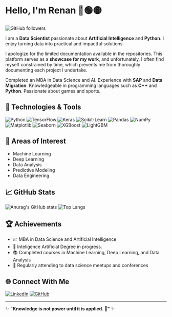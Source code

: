 

# Hello, I'm Renan 👋🟢🟡

![GitHub followers](https://img.shields.io/github/followers/ReMendess?style=social)


I am a **Data Scientist** passionate about **Artificial Intelligence** and **Python**. I enjoy turning data into practical and impactful solutions.

I apologize for the limited documentation available in the repositories. This platform serves as a **showcase for my work**, and unfortunately, I often find myself constrained by time, which prevents me from thoroughly documenting each project I undertake.

Completed an MBA in Data Science and AI. Experience with **SAP** and **Data Migration**.
Knowledgeable in programming languages such as **C++** and **Python**.
Passionate about games and sports.

## 🔧 Technologies & Tools

![Python](https://img.shields.io/badge/Python-3776AB?style=for-the-badge&logo=python&logoColor=white)
![TensorFlow](https://img.shields.io/badge/TensorFlow-FF6F00?style=for-the-badge&logo=tensorflow&logoColor=white)
![Keras](https://img.shields.io/badge/Keras-D00000?style=for-the-badge&logo=keras&logoColor=white)
![Scikit-Learn](https://img.shields.io/badge/Scikit--Learn-F7931E?style=for-the-badge&logo=scikit-learn&logoColor=white)
![Pandas](https://img.shields.io/badge/Pandas-150458?style=for-the-badge&logo=pandas&logoColor=white)
![NumPy](https://img.shields.io/badge/NumPy-013243?style=for-the-badge&logo=numpy&logoColor=white)
![Matplotlib](https://img.shields.io/badge/Matplotlib-11557C?style=for-the-badge&logo=matplotlib&logoColor=white)
![Seaborn](https://img.shields.io/badge/Seaborn-007ACC?style=for-the-badge&logoColor=white)
![XGBoost](https://img.shields.io/badge/XGBoost-EC912D?style=for-the-badge&logoColor=white)
![LightGBM](https://img.shields.io/badge/LightGBM-146EB4?style=for-the-badge&logoColor=white)

## 🧠 Areas of Interest

- Machine Learning
- Deep Learning
- Data Analysis
- Predictive Modeling
- Data Engineering

## 📈 GitHub Stats

![Anurag's GitHub stats](https://github-readme-stats.vercel.app/api?username=ReMendess&show_icons=true&theme=radical)
![Top Langs](https://github-readme-stats.vercel.app/api/top-langs/?username=ReMendess&layout=compact&theme=radical)

## 🏆 Achievements

- 💹 MBA in Data Science and Artificial Intelligence
- 📘 Inteligence Artificial Degree in progress.
- 📚 Completed courses in Machine Learning, Deep Learning, and Data Analysis
- 📝 Regularly attending to data science meetups and conferences

## 🌐 Connect With Me

[![LinkedIn](https://img.shields.io/badge/LinkedIn-0A66C2?style=for-the-badge&logo=linkedin&logoColor=white)](https://www.linkedin.com/in/renanmendes26/)
[![GitHub](https://img.shields.io/badge/GitHub-181717?style=for-the-badge&logo=github&logoColor=white)](https://github.com/ReMendess)


---

✨ **"Knowledge is not power until it is applied. 🧠"** ✨




